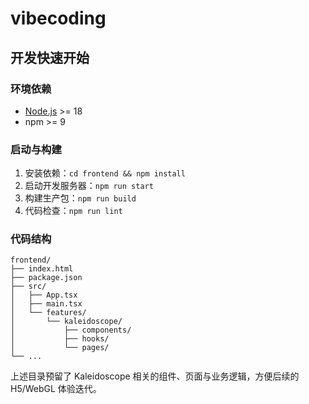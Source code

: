 # vibecoding

## 开发快速开始

### 环境依赖
- [Node.js](https://nodejs.org/) >= 18
- npm >= 9

### 启动与构建
1. 安装依赖：`cd frontend && npm install`
2. 启动开发服务器：`npm run start`
3. 构建生产包：`npm run build`
4. 代码检查：`npm run lint`

### 代码结构
```
frontend/
├── index.html
├── package.json
├── src/
│   ├── App.tsx
│   ├── main.tsx
│   └── features/
│       └── kaleidoscope/
│           ├── components/
│           ├── hooks/
│           └── pages/
└── ...
```

上述目录预留了 Kaleidoscope 相关的组件、页面与业务逻辑，方便后续的 H5/WebGL 体验迭代。
